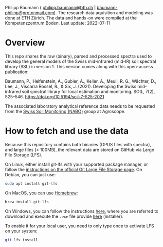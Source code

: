 Philipp Baumann ( <philipp.baumann@bfh.ch> |
<baumann-philipp@protonmail.com>). The research data aquisition and
modeling was done at ETH Zürich. The data and hands-on were compiled at
the Kompetenzzentrum Boden.
Last update: 2022-07-11

# Overview

This repo shares the raw (binary), parsed and processed spectra used to
develop the general models of the Swiss mid-infrared (mid-IR) soil
spectral library (SSL) in version 1. This version comes along with this
open-access publication:

Baumann, P., Helfenstein, A., Gubler, A., Keller, A., Meuli, R. G.,
Wächter, D., Lee, J., Viscarra Rossel, R., & Six, J. (2021). Developing
the Swiss mid-infrared soil spectral library for local estimation and
monitoring. SOIL, 7(2), 525–546.
<https://doi.org/10.5194/soil-7-525-2021>

The associated laboratory analytical reference data needs to be
requested from the [Swiss Soil Monitoring
(NABO)](https://www.agroscope.admin.ch/agroscope/en/home/topics/environment-resources/soil-bodies-water-nutrients/nabo.html)
group at Agroscope.

# How to fetch and use the data

Because this repository contains both binaries (OPUS files with
spectra), and large files (\> 100MB), the relevant data are stored on
GitHub via Large File Storage (LFS).

On Linux, either install git-lfs with your supported package manager, or
follow the [instructions on the official Git Large File Storage
page](https://git-lfs.github.com/). On Debian, you can just use:

``` bash
sudo apt install git-lfs
```

On MacOS, you can use
[Homebrew](https://formulae.brew.sh/formula/git-lfs):

``` bash
brew install git-lfs
```

On Windows, you can follow the instructions
[here](https://docs.github.com/en/repositories/working-with-files/managing-large-files/installing-git-large-file-storage),
where you are referred to download and execute the `.exe` file provide
[here](https://git-lfs.github.com/) (installer).

To enable it for your local user, you need to only type once to activate
LFS on your system:

``` bash
git lfs install
```

